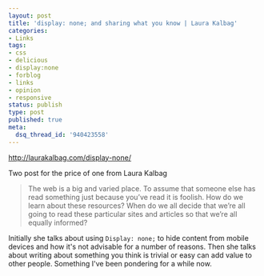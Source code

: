 ```yaml
---
layout: post
title: 'display: none; and sharing what you know | Laura Kalbag'
categories:
- Links
tags:
- css
- delicious
- display:none
- forblog
- links
- opinion
- responsive
status: publish
type: post
published: true
meta:
  dsq_thread_id: '940423558'
---
```

<p><a href="http://laurakalbag.com/display-none/">http://laurakalbag.com/display-none/</a></p>

<p>Two post for the price of one from Laura Kalbag</p>

<blockquote>
  The web is a big and varied place. To assume that someone else has read something just because you’ve read it is foolish. How do we learn about these resources? When do we all decide that we’re all going to read these particular sites and articles so that we’re all equally informed?


</blockquote>

<p>Initially she talks about using <code>Display: none;</code> to hide content  from mobile devices and how it's not advisable for a number of reasons. Then she talks about writing about something you think is trivial or easy can add value to other people. Something I've been pondering for a while now.</p>
